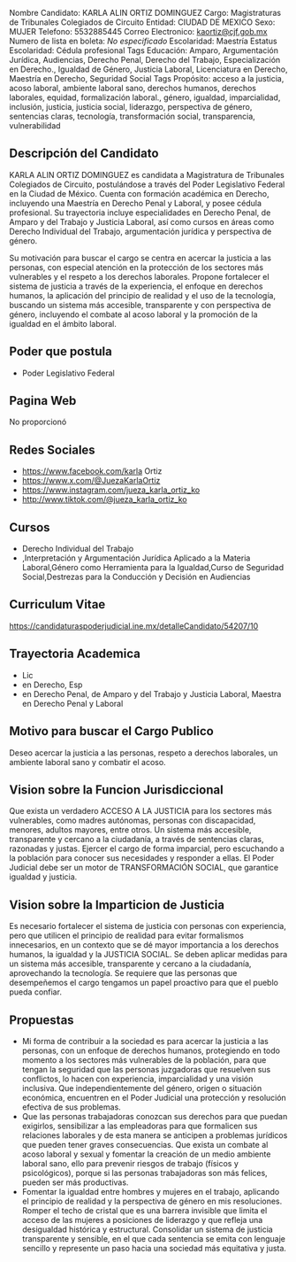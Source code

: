Nombre Candidato: KARLA ALIN ORTIZ DOMINGUEZ
Cargo: Magistraturas de Tribunales Colegiados de Circuito
Entidad: CIUDAD DE MEXICO
Sexo: MUJER
Telefono: 5532885445
Correo Electronico: kaortiz@cjf.gob.mx
Numero de lista en boleta: *No especificado*
Escolaridad: Maestría
Estatus Escolaridad: Cédula profesional
Tags Educación: Amparo, Argumentación Jurídica, Audiencias, Derecho Penal, Derecho del Trabajo, Especialización en Derecho., Igualdad de Género, Justicia Laboral, Licenciatura en Derecho, Maestría en Derecho, Seguridad Social
Tags Propósito: acceso a la justicia, acoso laboral, ambiente laboral sano, derechos humanos, derechos laborales, equidad, formalización laboral., género, igualdad, imparcialidad, inclusión, justicia, justicia social, liderazgo, perspectiva de género, sentencias claras, tecnología, transformación social, transparencia, vulnerabilidad


## Descripción del Candidato 

KARLA ALIN ORTIZ DOMINGUEZ es candidata a Magistratura de Tribunales Colegiados de Circuito, postulándose a través del Poder Legislativo Federal en la Ciudad de México. Cuenta con formación académica en Derecho, incluyendo una Maestría en Derecho Penal y Laboral, y posee cédula profesional. Su trayectoria incluye especialidades en Derecho Penal, de Amparo y del Trabajo y Justicia Laboral, así como cursos en áreas como Derecho Individual del Trabajo, argumentación jurídica y perspectiva de género.

Su motivación para buscar el cargo se centra en acercar la justicia a las personas, con especial atención en la protección de los sectores más vulnerables y el respeto a los derechos laborales.  Propone fortalecer el sistema de justicia a través de la experiencia, el enfoque en derechos humanos, la aplicación del principio de realidad y el uso de la tecnología, buscando un sistema más accesible, transparente y con perspectiva de género, incluyendo el combate al acoso laboral y la promoción de la igualdad en el ámbito laboral.


## Poder que postula

- Poder Legislativo Federal


## Pagina Web

No proporcionó


## Redes Sociales

- https://www.facebook.com/karla Ortiz
- https://www.x.com/@JuezaKarlaOrtiz
- https://www.instagram.com/jueza_karla_ortiz_ko
- http://www.tiktok.com/@jueza_karla_ortiz_ko


## Cursos

- Derecho Individual del Trabajo
- ,Interpretación y Argumentación Jurídica Aplicado a la Materia Laboral,Género como Herramienta para la Igualdad,Curso de Seguridad Social,Destrezas para la Conducción y Decisión en Audiencias


## Curriculum Vitae

https://candidaturaspoderjudicial.ine.mx/detalleCandidato/54207/10


## Trayectoria Academica

- Lic
- en Derecho, Esp
- en Derecho Penal, de Amparo y del Trabajo y Justicia Laboral, Maestra en Derecho Penal y Laboral


## Motivo para buscar el Cargo Publico

Deseo acercar la justicia a las personas, respeto a derechos laborales, un ambiente laboral sano y combatir el acoso.


## Vision sobre la Funcion Jurisdiccional

Que exista un verdadero ACCESO A LA JUSTICIA para los sectores más vulnerables, como madres autónomas, personas con discapacidad, menores, adultos mayores, entre otros. Un sistema más accesible, transparente y cercano a la ciudadanía, a través de sentencias claras, razonadas y justas. Ejercer el cargo de forma imparcial, pero escuchando a la población para conocer sus necesidades y responder a ellas. El Poder Judicial debe ser un motor de TRANSFORMACIÓN SOCIAL, que garantice igualdad y justicia.


## Vision sobre la Imparticion de Justicia

Es necesario fortalecer el sistema de justicia con personas con experiencia, pero que utilicen el principio de realidad para evitar formalismos innecesarios, en un contexto que se dé mayor importancia a los derechos humanos, la igualdad y la JUSTICIA SOCIAL. Se deben aplicar medidas para un sistema más accesible, transparente y cercano a la ciudadanía, aprovechando la tecnología. Se requiere que las personas que desempeñemos el cargo tengamos un papel proactivo para que el pueblo pueda confiar.


## Propuestas

- Mi forma de contribuir a la sociedad es para acercar la justicia a las personas, con un enfoque de derechos humanos, protegiendo en todo momento a los sectores más vulnerables de la población, para que tengan la seguridad que las personas juzgadoras que resuelven sus conflictos, lo hacen con experiencia, imparcialidad y una visión inclusiva. Que independientemente del género, origen o situación económica, encuentren en el Poder Judicial una protección y resolución efectiva de sus problemas.
- Que las personas trabajadoras conozcan sus derechos para que puedan exigirlos, sensibilizar a las empleadoras para que formalicen sus relaciones laborales y de esta manera se anticipen a problemas jurídicos que pueden tener graves consecuencias. Que exista un combate al acoso laboral y sexual y fomentar la creación de un medio ambiente laboral sano, ello para prevenir riesgos de trabajo (físicos y psicológicos), porque si las personas trabajadoras son más felices, pueden ser más productivas.
- Fomentar la igualdad entre hombres y mujeres en el trabajo, aplicando el principio de realidad y la perspectiva de género en mis resoluciones. Romper el techo de cristal que es una barrera invisible que limita el acceso de las mujeres a posiciones de liderazgo y que refleja una desigualdad histórica y estructural. Consolidar un sistema de justicia transparente y sensible, en el que cada sentencia se emita con lenguaje sencillo y represente un paso hacia una sociedad más equitativa y justa.

